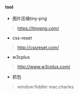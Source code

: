 
#### tool

* 图片压缩tiny-png
> https://tinypng.com/
* css-reset
> http://cssreset.com/
* w3cplus
> http://www.w3cplus.com/
* 抓包
> window:fiddler mac:charles
